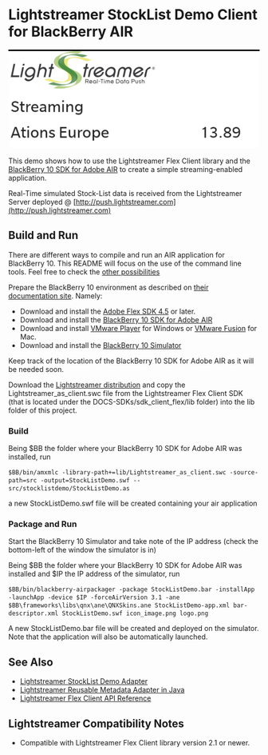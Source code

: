 # Lightstreamer StockList Demo Client for BlackBerry AIR #

![screenshot](screenshot.png)

This demo shows how to use the Lightstreamer Flex Client library and the [BlackBerry 10 SDK for Adobe AIR](http://developer.blackberry.com/air/) to create a simple streaming-enabled application.

Real-Time simulated Stock-List data is received from the Lightstreamer Server deployed @ [http://push.lightstreamer.com](http://push.lightstreamer.com)

## Build and Run ##

There are different ways to compile and run an AIR application for BlackBerry 10. This README will focus on the use of the command line tools. Feel free to check the [other possibilities](http://developer.blackberry.com/air/)

Prepare the BlackBerry 10 environment as described on [their documentation site](http://developer.blackberry.com/air/documentation/bb10/install_the_ph_platform_blackber_2006017.html).
Namely:
*   Download and install the [Adobe Flex SDK 4.5](http://opensource.adobe.com/wiki/display/flexsdk/Downloads) or later.
*   Download and install the [BlackBerry 10 SDK for Adobe AIR](https://developer.blackberry.com/air/download/)
*   Download and install [VMware Player](http://www.vmware.com/products/player/) for Windows or [VMware Fusion](http://www.vmware.com/products/fusion/overview.html) for Mac.
*   Download and install the [BlackBerry 10 Simulator](https://developer.blackberry.com/devzone/develop/simulator/simulator_installing.html)

Keep track of the location of the BlackBerry 10 SDK for Adobe AIR as it will be needed soon.

Download the [Lightstreamer distribution](http://www.lightstreamer.com/download) and copy the Lightstreamer_as_client.swc file from the Lightstreamer Flex Client SDK (that is located under the DOCS-SDKs/sdk_client_flex/lib folder) into the lib folder of this project.

### Build ###

Being $BB the folder where your BlackBerry 10 SDK for Adobe AIR was installed, run

```
$BB/bin/amxmlc -library-path+=lib/Lightstreamer_as_client.swc -source-path=src -output=StockListDemo.swf -- src/stocklistdemo/StockListDemo.as
```

a new StockListDemo.swf file will be created containing your air application 

### Package and Run ###

Start the BlackBerry 10 Simulator and take note of the IP address (check the bottom-left of the window the simulator is in)

Being $BB the folder where your BlackBerry 10 SDK for Adobe AIR was installed and $IP the IP address of the simulator, run

```
$BB/bin/blackberry-airpackager -package StockListDemo.bar -installApp -launchApp -device $IP -forceAirVersion 3.1 -ane $BB\frameworks\libs\qnx\ane\QNXSkins.ane StockListDemo-app.xml bar-descriptor.xml StockListDemo.swf icon_image.png logo.png
```

A new StockListDemo.bar file will be created and deployed on the simulator. Note that the application will also be automatically launched.

## See Also ##

*   [Lightstreamer StockList Demo Adapter](https://github.com/Weswit/Lightstreamer-example-Stocklist-adapter-java)
*   [Lightstreamer Reusable Metadata Adapter in Java](https://github.com/Weswit/Lightstreamer-example-ReusableMetadata-adapter-java)
*   [Lightstreamer Flex Client API Reference](http://www.lightstreamer.com/docs/client_flex_api/index.html)

## Lightstreamer Compatibility Notes ##

*   Compatible with Lightstreamer Flex Client library version 2.1 or newer.
